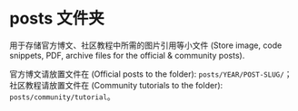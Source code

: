 # posts 文件夹

用于存储官方博文、社区教程中所需的图片引用等小文件 (Store image, code snippets, PDF, archive files for the official & community posts).

官方博文请放置文件在 (Official posts to the folder): `posts/YEAR/POST-SLUG/`；
社区教程请放置文件在 (Community tutorials to the folder): `posts/community/tutorial`。